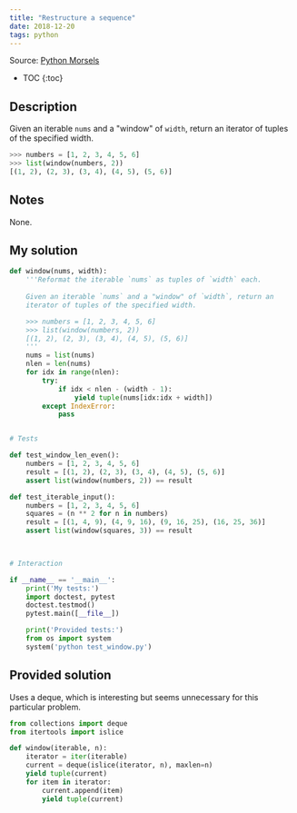 ```yaml
---
title: "Restructure a sequence"
date: 2018-12-20
tags: python
---
```


Source: [Python Morsels](https://www.pythonmorsels.com/)

* TOC
{:toc}


## Description

Given an iterable `nums` and a "window" of `width`, return an 
iterator of tuples of the specified width.

```py
>>> numbers = [1, 2, 3, 4, 5, 6]
>>> list(window(numbers, 2))
[(1, 2), (2, 3), (3, 4), (4, 5), (5, 6)]
```

## Notes

None.


## My solution

```py
def window(nums, width):
    '''Reformat the iterable `nums` as tuples of `width` each.
    
    Given an iterable `nums` and a "window" of `width`, return an 
    iterator of tuples of the specified width.

    >>> numbers = [1, 2, 3, 4, 5, 6]
    >>> list(window(numbers, 2))
    [(1, 2), (2, 3), (3, 4), (4, 5), (5, 6)]
    '''
    nums = list(nums)
    nlen = len(nums)
    for idx in range(nlen):
        try:
            if idx < nlen - (width - 1):
                yield tuple(nums[idx:idx + width])
        except IndexError:
            pass


# Tests

def test_window_len_even():
    numbers = [1, 2, 3, 4, 5, 6]
    result = [(1, 2), (2, 3), (3, 4), (4, 5), (5, 6)]
    assert list(window(numbers, 2)) == result

def test_iterable_input():
    numbers = [1, 2, 3, 4, 5, 6]
    squares = (n ** 2 for n in numbers)
    result = [(1, 4, 9), (4, 9, 16), (9, 16, 25), (16, 25, 36)]
    assert list(window(squares, 3)) == result
        


# Interaction 

if __name__ == '__main__':
    print('My tests:')
    import doctest, pytest
    doctest.testmod()
    pytest.main([__file__])

    print('Provided tests:')
    from os import system
    system('python test_window.py')

```


## Provided solution

Uses a deque, which is interesting but seems unnecessary for
this particular problem.

```py
from collections import deque
from itertools import islice

def window(iterable, n):
    iterator = iter(iterable)
    current = deque(islice(iterator, n), maxlen=n)
    yield tuple(current)
    for item in iterator:
        current.append(item)
        yield tuple(current)
```
